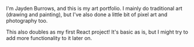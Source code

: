 I'm Jayden Burrows, and this is my art portfolio. I mainly do traditional art (drawing and painting),
but I've also done a little bit of pixel art and photography too. 

This also doubles as my first React project! It's basic as is, but I might try to add more
functionality to it later on.

